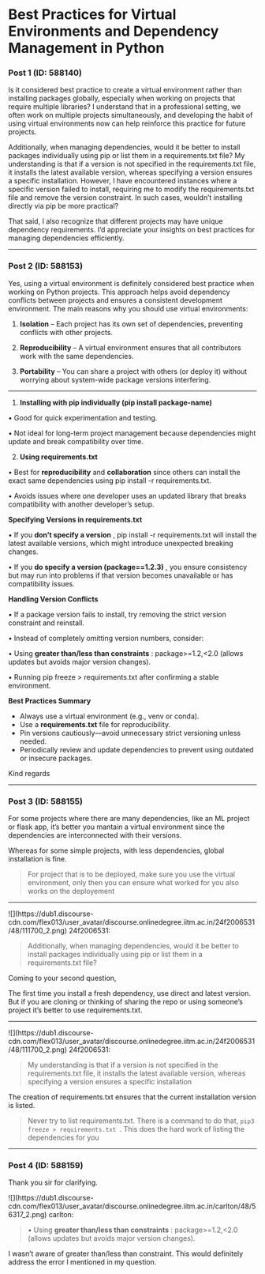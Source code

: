 # Best Practices for Virtual Environments and Dependency Management in Python

### Post 1 (ID: 588140)

Is it considered best practice to create a virtual environment rather than
installing packages globally, especially when working on projects that require
multiple libraries? I understand that in a professional setting, we often work
on multiple projects simultaneously, and developing the habit of using virtual
environments now can help reinforce this practice for future projects.

Additionally, when managing dependencies, would it be better to install
packages individually using pip or list them in a requirements.txt file? My
understanding is that if a version is not specified in the requirements.txt
file, it installs the latest available version, whereas specifying a version
ensures a specific installation. However, I have encountered instances where a
specific version failed to install, requiring me to modify the
requirements.txt file and remove the version constraint. In such cases,
wouldn’t installing directly via pip be more practical?

That said, I also recognize that different projects may have unique dependency
requirements. I’d appreciate your insights on best practices for managing
dependencies efficiently.


---

### Post 2 (ID: 588153)

Yes, using a virtual environment is definitely considered best practice when
working on Python projects. This approach helps avoid dependency conflicts
between projects and ensures a consistent development environment. The main
reasons why you should use virtual environments:

  1. **Isolation** – Each project has its own set of dependencies, preventing conflicts with other projects.

  2. **Reproducibility** – A virtual environment ensures that all contributors work with the same dependencies.

  3. **Portability** – You can share a project with others (or deploy it) without worrying about system-wide package versions interfering.

* * *

  1. **Installing with pip individually (pip install package-name)**

• Good for quick experimentation and testing.

• Not ideal for long-term project management because dependencies might update
and break compatibility over time.

  2. **Using requirements.txt**

• Best for **reproducibility** and **collaboration** since others can install
the exact same dependencies using pip install -r requirements.txt.

• Avoids issues where one developer uses an updated library that breaks
compatibility with another developer’s setup.

**Specifying Versions in requirements.txt**

• If you **don’t specify a version** , pip install -r requirements.txt will
install the latest available versions, which might introduce unexpected
breaking changes.

• If you **do specify a version (package==1.2.3)** , you ensure consistency
but may run into problems if that version becomes unavailable or has
compatibility issues.

**Handling Version Conflicts**

• If a package version fails to install, try removing the strict version
constraint and reinstall.

• Instead of completely omitting version numbers, consider:

• Using **greater than/less than constraints** : package>=1.2,<2.0 (allows
updates but avoids major version changes).

• Running pip freeze > requirements.txt after confirming a stable environment.

**Best Practices Summary**

  * Always use a virtual environment (e.g., venv or conda).
  * Use a **requirements.txt** file for reproducibility.
  * Pin versions cautiously—avoid unnecessary strict versioning unless needed.
  * Periodically review and update dependencies to prevent using outdated or insecure packages.

Kind regards


---

### Post 3 (ID: 588155)

For some projects where there are many dependencies, like an ML project or
flask app, it’s better you mantain a virtual environment since the
dependencies are interconnected with their versions.

Whereas for some simple projects, with less dependencies, global installation
is fine.

> For project that is to be deployed, make sure you use the virtual
> environment, only then you can ensure what worked for you also works on the
> deployement

* * *

![](https://dub1.discourse-
cdn.com/flex013/user_avatar/discourse.onlinedegree.iitm.ac.in/24f2006531/48/111700_2.png)
24f2006531:

> Additionally, when managing dependencies, would it be better to install
> packages individually using pip or list them in a requirements.txt file?

Coming to your second question,

The first time you install a fresh dependency, use direct and latest version.
But if you are cloning or thinking of sharing the repo or using someone’s
project it’s better to use requirements.txt.

* * *

![](https://dub1.discourse-
cdn.com/flex013/user_avatar/discourse.onlinedegree.iitm.ac.in/24f2006531/48/111700_2.png)
24f2006531:

> My understanding is that if a version is not specified in the
> requirements.txt file, it installs the latest available version, whereas
> specifying a version ensures a specific installation

The creation of requirements.txt ensures that the current installation version
is listed.

> Never try to list requirements.txt. There is a command to do that, `pip3
> freeze > requirements.txt `. This does the hard work of listing the
> dependencies for you


---

### Post 4 (ID: 588159)

Thank you sir for clarifying.

![](https://dub1.discourse-
cdn.com/flex013/user_avatar/discourse.onlinedegree.iitm.ac.in/carlton/48/56317_2.png)
carlton:

> • Using **greater than/less than constraints** : package>=1.2,<2.0 (allows
> updates but avoids major version changes).

I wasn’t aware of greater than/less than constraint. This would definitely
address the error I mentioned in my question.

